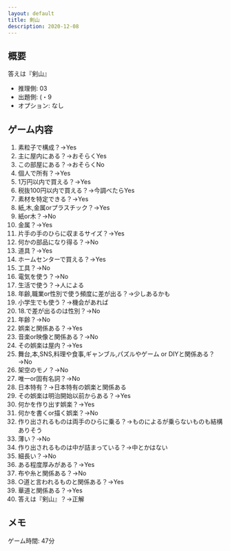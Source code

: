 ```yaml
---
layout: default
title: 剣山
description: 2020-12-08
---
```


## 概要

答えは『剣山』

- 推理側: 03
- 出題側: (・9
- オプション: なし

## ゲーム内容

1. 素粒子で構成？→Yes
2. 主に屋内にある？→おそらくYes
3. この部屋にある？→おそらくNo
4. 個人で所有？→Yes
5. 1万円以内で買える？→Yes
6. 税抜100円以内で買える？→今調べたらYes
7. 素材を特定できる？→Yes
8. 紙,木,金属orプラスチック？→Yes
9. 紙or木？→No
10. 金属？→Yes
11. 片手の手のひらに収まるサイズ？→Yes
12. 何かの部品になり得る？→No
13. 道具？→Yes
14. ホームセンターで買える？→Yes
15. 工具？→No
16. 電気を使う？→No
17. 生活で使う？→人による
18. 年齢,職業or性別で使う頻度に差が出る？→少しあるかも
19. 小学生でも使う？→機会があれば
20. 18.で差が出るのは性別？→No
21. 年齢？→No
22. 娯楽と関係ある？→Yes
23. 音楽or映像と関係ある？→No
24. その娯楽は屋内？→Yes
25. 舞台,本,SNS,料理や食事,ギャンブル,パズルやゲーム or DIYと関係ある？→No
26. 架空のモノ？→No
27. 唯一or固有名詞？→No
28. 日本特有？→日本特有の娯楽と関係ある
29. その娯楽は明治開始以前からある？→Yes
30. 何かを作り出す娯楽？→Yes
31. 何かを書くor描く娯楽？→No
32. 作り出されるものは両手のひらに乗る？→ものによるが乗らないものも結構ありそう
33. 薄い？→No
34. 作り出されるものは中が詰まっている？→中とかはない
35. 細長い？→No
36. ある程度厚みがある？→Yes
37. 布や糸と関係ある？→No
38. ○道と言われるものと関係ある？→Yes
39. 華道と関係ある？→Yes
40. 答えは『剣山』？→正解

## メモ

ゲーム時間: 47分  
